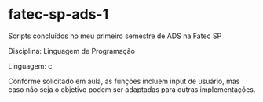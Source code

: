 # fatec-sp-ads-1

Scripts concluídos no meu primeiro semestre de ADS na Fatec SP

Disciplina: Linguagem de Programação

Linguagem: c

Conforme solicitado em aula, as funções incluem input de usuário, mas caso não seja o objetivo podem ser adaptadas para outras implementações.
